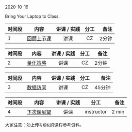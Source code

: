 2020-10-16

Bring Your Laptop to Class. 



|时间段     |  内容    | 讲课 / 实践     |  分工  |备注       |
| :---     |   :----:    |   :----:    |    :----:    |       ---: |
|    1     | [回顾上节课](../WW4/WW4-Plan.md) | 讲课   |   CZ    |     2分钟       |

|时间段     |  内容    | 讲课 / 实践     |  分工  |备注       |
| :---     |   :----:    |   :----:    |    :----:    |       ---: |
|    2     | [量化策略](../WW5/WW5-Quant.md) | 讲课   |   CZ    |     2分钟       |



|时间段     |  内容    | 讲课 / 实践     |  分工  |备注       |
| :---     |   :----:    |   :----:    |    :----:    |       ---: |
|    3     | [数据访问](../WW5/WW5-FBD.md) | 讲课   |   CZ    |     45分钟       |


|时间段     |  内容    | 讲课 / 实践     |  分工  |备注       |
| :---     |   :----:    |   :----:    |    :----:    |       ---: |
|    4     | [下次课展望](../WW6/WW6-Plan.md)     |  讲课   |  instructor  |   2 min   |

大家注意：勿上传``有版权``的课程参考资料。
